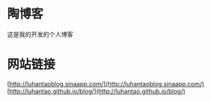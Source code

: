 陶博客
==============
这是我的开发的个人博客


网站链接
==============
[http://luhantaoblog.sinaapp.com/](http://luhantaoblog.sinaapp.com/)<br />
[http://luhantao.github.io/blog/](http://luhantao.github.io/blog/)<br />

